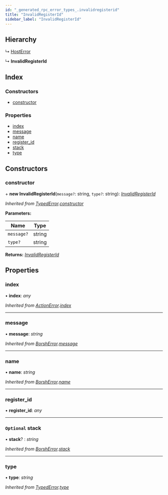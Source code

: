 ```yaml
---
id: "_generated_rpc_error_types_.invalidregisterid"
title: "InvalidRegisterId"
sidebar_label: "InvalidRegisterId"
---
```


## Hierarchy

  ↳ [HostError](_generated_rpc_error_types_.hosterror.md)

  ↳ **InvalidRegisterId**

## Index

### Constructors

* [constructor](_generated_rpc_error_types_.invalidregisterid.md#constructor)

### Properties

* [index](_generated_rpc_error_types_.invalidregisterid.md#index)
* [message](_generated_rpc_error_types_.invalidregisterid.md#message)
* [name](_generated_rpc_error_types_.invalidregisterid.md#name)
* [register_id](_generated_rpc_error_types_.invalidregisterid.md#register_id)
* [stack](_generated_rpc_error_types_.invalidregisterid.md#optional-stack)
* [type](_generated_rpc_error_types_.invalidregisterid.md#type)

## Constructors

###  constructor

\+ **new InvalidRegisterId**(`message?`: string, `type?`: string): *[InvalidRegisterId](_generated_rpc_error_types_.invalidregisterid.md)*

*Inherited from [TypedError](_utils_errors_.typederror.md).[constructor](_utils_errors_.typederror.md#constructor)*

**Parameters:**

Name | Type |
------ | ------ |
`message?` | string |
`type?` | string |

**Returns:** *[InvalidRegisterId](_generated_rpc_error_types_.invalidregisterid.md)*

## Properties

###  index

• **index**: *any*

*Inherited from [ActionError](_generated_rpc_error_types_.actionerror.md).[index](_generated_rpc_error_types_.actionerror.md#index)*

___

###  message

• **message**: *string*

*Inherited from [BorshError](_utils_serialize_.borsherror.md).[message](_utils_serialize_.borsherror.md#message)*

___

###  name

• **name**: *string*

*Inherited from [BorshError](_utils_serialize_.borsherror.md).[name](_utils_serialize_.borsherror.md#name)*

___

###  register_id

• **register_id**: *any*

___

### `Optional` stack

• **stack**? : *string*

*Inherited from [BorshError](_utils_serialize_.borsherror.md).[stack](_utils_serialize_.borsherror.md#optional-stack)*

___

###  type

• **type**: *string*

*Inherited from [TypedError](_utils_errors_.typederror.md).[type](_utils_errors_.typederror.md#type)*
